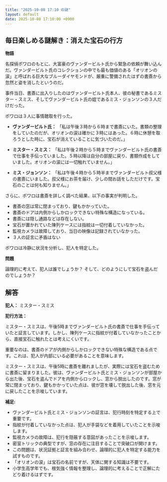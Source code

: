 ```yaml
---
title: "2025-10-08 17:10 の謎"
layout: default
date: 2025-10-08 17:10:00 +0900
---
```

## 毎日楽しめる謎解き：消えた宝石の行方

**物語**

名探偵ポワロのもとに、大富豪のヴァンダービルト氏から緊急の依頼が舞い込んだ。ヴァンダービルト氏のコレクションの中でも最も価値のある「オリオンの涙」と呼ばれる巨大なブルーダイヤモンドが、厳重に警備されたはずの書斎から忽然と姿を消したというのだ。

事件当日、書斎に出入りしたのはヴァンダービルト氏本人、彼の秘書であるミスター・スミス、そしてヴァンダービルト氏の姪であるミス・ジョンソンの３人だけだった。

ポワロは３人に事情聴取を行った。

*   **ヴァンダービルト氏：** 「私は午後３時から６時まで書斎にいた。書類の整理をしていたのだが、オリオンの涙は確かに３時にはあった。６時に休憩を取ろうとした時に、宝石が消えていることに気づいたのだ。」

*   **ミスター・スミス：** 「私は午後２時から５時までヴァンダービルト氏の書斎で仕事を手伝っていました。５時以降は自分の部屋に戻り、書類作成をしていました。オリオンの涙には一切触れていません。」

*   **ミス・ジョンソン：** 「私は午後４時から５時半までヴァンダービルト叔父様の書斎にいました。叔父様にお茶を届け、少しの間お話をしただけです。宝石のことは何も知りません。」

さらに、ポワロは書斎を詳しく調べた結果、以下の事実が判明した。

*   書斎の窓は常に閉まっており、鍵もかかっていた。
*   書斎のドアは内側からしかロックできない特殊な構造になっている。
*   書斎には隠し通路などは存在しない。
*   宝石が置かれていた陳列ケースには指紋は一切付着していなかった。
*   監視カメラは故障しており、当日の映像は記録されていなかった。
*   ３人の証言に矛盾はない

ポワロは冷静に状況を分析し、犯人を特定した。

**問題**

論理的に考えて、犯人は誰でしょうか？ そして、どのようにして宝石を盗んだのでしょうか？

## 解答

**犯人：** ミスター・スミス

**犯行方法：**

ミスター・スミスは、午後5時までヴァンダービルト氏の書斎で仕事を手伝っていたと証言しています。しかし、陳列ケースに指紋が付着していなかったことから、直接宝石に触れたとは考えにくいです。

重要なのは、書斎のドアが内側からしかロックできない特殊な構造である点です。これは、犯人が内部にいる必要があることを意味します。

ミスター・スミスは、午後5時に書斎を離れましたが、実際には宝石を盗むために書斎に留まりました。彼は、ヴァンダービルト氏とミス・ジョンソンが部屋から出た後、宝石を盗んでドアを内側からロックし、窓から脱出したのです。窓が常に閉まっており、鍵もかかっていた点は、彼が窓を壊して脱出した後、窓を元に戻したことを示唆しています。

**補足:**

*   ヴァンダービルト氏とミス・ジョンソンの証言は、犯行時刻を特定する上で重要です。
*   指紋が付着していなかった点は、犯人が手袋などを着用していたことを示唆します。
*   監視カメラの故障は、犯行を隠蔽する意図があったことを示唆します。
*   密室トリックの典型ですが、窓の存在に注目することで突破口が開けます。
*   この問題は、状況証拠と証言を組み合わせ、論理的に犯人を特定する能力を試すものです。
*   「オリオンの涙」は宝石の名前ですが、天体に関する知識は不要です。
*   小学生高学年でも、根気強く情報を整理し、論理的に考えることで正解にたどり着けるはずです。
